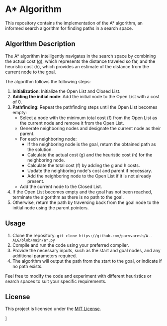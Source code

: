 # A* Algorithm

This repository contains the implementation of the A* algorithm, an informed search algorithm for finding paths in a search space.

## Algorithm Description

The A* algorithm intelligently navigates in the search space by combining the actual cost (g), which represents the distance traveled so far, and the heuristic cost (h), which provides an estimate of the distance from the current node to the goal.

The algorithm follows the following steps:

1. **Initialization**: Initialize the Open List and Closed List.
2. **Adding the initial node**: Add the initial node to the Open List with a cost of 0.
3. **Pathfinding**: Repeat the pathfinding steps until the Open List becomes empty:
   - Select a node with the minimum total cost (f) from the Open List as the current node and remove it from the Open List.
   - Generate neighboring nodes and designate the current node as their parent.
   - For each neighboring node:
     - If the neighboring node is the goal, return the obtained path as the solution.
     - Calculate the actual cost (g) and the heuristic cost (h) for the neighboring node.
     - Calculate the total cost (f) by adding the g and h costs.
     - Update the neighboring node's cost and parent if necessary.
     - Add the neighboring node to the Open List if it is not already present.
   - Add the current node to the Closed List.
4. If the Open List becomes empty and the goal has not been reached, terminate the algorithm as there is no path to the goal.
5. Otherwise, return the path by traversing back from the goal node to the initial node using the parent pointers.

## Usage

1. Clone the repository: `git clone https://github.com/parvvaresh/A--ALG/blob/main/a*.py`
2. Compile and run the code using your preferred compiler.
3. Provide the necessary inputs, such as the start and goal nodes, and any additional parameters required.
4. The algorithm will output the path from the start to the goal, or indicate if no path exists.

Feel free to modify the code and experiment with different heuristics or search spaces to suit your specific requirements.

## License

This project is licensed under the [MIT License](https://opensource.org/licenses/MIT).

]
